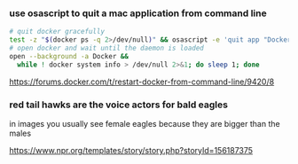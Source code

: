 ### use osascript to quit a mac application from command line
```bash
# quit docker gracefully
test -z "$(docker ps -q 2>/dev/null)" && osascript -e 'quit app "Docker"'`
# open docker and wait until the daemon is loaded
open --background -a Docker &&
  while ! docker system info > /dev/null 2>&1; do sleep 1; done
```
https://forums.docker.com/t/restart-docker-from-command-line/9420/8

### red tail hawks are the voice actors for bald eagles
in images you usually see female eagles because they are bigger than the males

https://www.npr.org/templates/story/story.php?storyId=156187375
